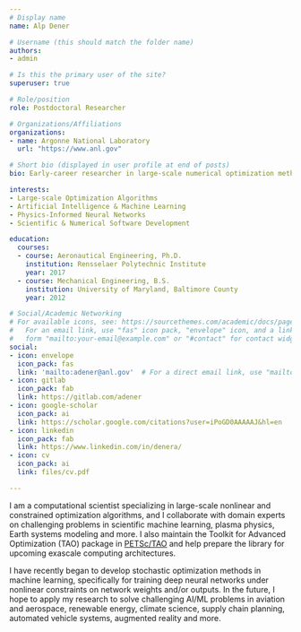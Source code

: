 ```yaml
---
# Display name
name: Alp Dener

# Username (this should match the folder name)
authors:
- admin

# Is this the primary user of the site?
superuser: true

# Role/position
role: Postdoctoral Researcher

# Organizations/Affiliations
organizations:
- name: Argonne National Laboratory
  url: "https://www.anl.gov"

# Short bio (displayed in user profile at end of posts)
bio: Early-career researcher in large-scale numerical optimization methods with applications in scientific machine learning, plasma physics, Earth systems modeling, and more.

interests:
- Large-scale Optimization Algorithms
- Artificial Intelligence & Machine Learning
- Physics-Informed Neural Networks
- Scientific & Numerical Software Development

education:
  courses:
  - course: Aeronautical Engineering, Ph.D.
    institution: Rensselaer Polytechnic Institute
    year: 2017
  - course: Mechanical Engineering, B.S.
    institution: University of Maryland, Baltimore County
    year: 2012

# Social/Academic Networking
# For available icons, see: https://sourcethemes.com/academic/docs/page-builder/#icons
#   For an email link, use "fas" icon pack, "envelope" icon, and a link in the
#   form "mailto:your-email@example.com" or "#contact" for contact widget.
social:
- icon: envelope
  icon_pack: fas
  link: 'mailto:adener@anl.gov'  # For a direct email link, use "mailto:test@example.org".
- icon: gitlab
  icon_pack: fab
  link: https://gitlab.com/adener
- icon: google-scholar
  icon_pack: ai
  link: https://scholar.google.com/citations?user=iPoGD0AAAAAJ&hl=en
- icon: linkedin
  icon_pack: fab
  link: https://www.linkedin.com/in/denera/
- icon: cv
  icon_pack: ai
  link: files/cv.pdf

---
```


I am a computational scientist specializing in large-scale nonlinear and constrained optimization algorithms, and I collaborate with domain experts on challenging problems in scientific machine learning, plasma physics, Earth systems modeling and more. I also maintain the Toolkit for Advanced Optimization (TAO) package in [PETSc/TAO](https://petsc.org) and help prepare the library for upcoming exascale computing architectures.

I have recently began to develop stochastic optimization methods in machine learning, specifically for training deep neural networks under nonlinear constraints on network weights and/or outputs. In the future, I hope to apply my research to solve challenging AI/ML problems in aviation and aerospace, renewable energy, climate science, supply chain planning, automated vehicle systems, augmented reality and more.